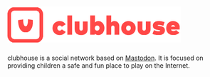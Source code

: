![clubhouse](clubhouse@2x.png)
========

clubhouse is a social network based on [Mastodon](https://github.com/tootsuite/mastodon). It is focused on providing children a safe and fun place to play on the Internet.